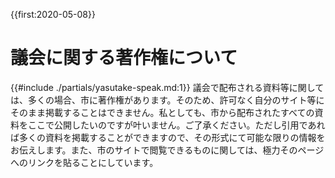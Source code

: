 {{first:2020-05-08}}
# 議会に関する著作権について

{{#include ./partials/yasutake-speak.md:1}} 議会で配布される資料等に関しては、多くの場合、市に著作権があります。そのため、許可なく自分のサイト等にそのまま掲載することはできません。私としても、市から配布されたすべての資料をここで公開したいのですが叶いません。ご了承ください。ただし引用であれば多くの資料を掲載することができますので、その形式にて可能な限りの情報をお伝えします。また、市のサイトで閲覧できるものに関しては、極力そのページへのリンクを貼ることにしています。
